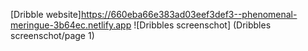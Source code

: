 [Dribble website]https://660eba66e383ad03eef3def3--phenomenal-meringue-3b64ec.netlify.app
![Dribbles screenschot]
(Dribbles screenschot/page 1)
